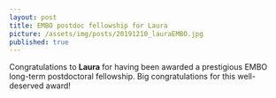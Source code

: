 ```yaml
---
layout: post
title: EMBO postdoc fellowship for Laura
picture: /assets/img/posts/20191210_lauraEMBO.jpg
published: true
---
```


Congratulations to **Laura** for having been awarded a prestigious EMBO long-term postdoctoral fellowship. Big congratulations for this well-deserved award!   
